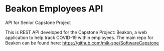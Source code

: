 # Beakon Employees API 
API for Senior Capstone Project

This is REST API developed for the Capstone Project: Beakon, a web application to help track COVID-19 within employees.
The main repo for Beakon can be found here: https://github.com/mik-spe/SoftwareCapstone
